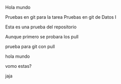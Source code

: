 Hola mundo

Pruebas en git para la tarea
Pruebas en git de Datos I

Esta es una prueba del repositorio

Aunque primero se probara los pull

prueba para git con pull

hola mundo

vomo estas?

jaja
